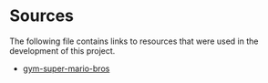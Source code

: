 # Sources

The following file contains links to resources that were used in the development of this project.

- [gym-super-mario-bros](https://github.com/Kautenja/gym-super-mario-bros)
